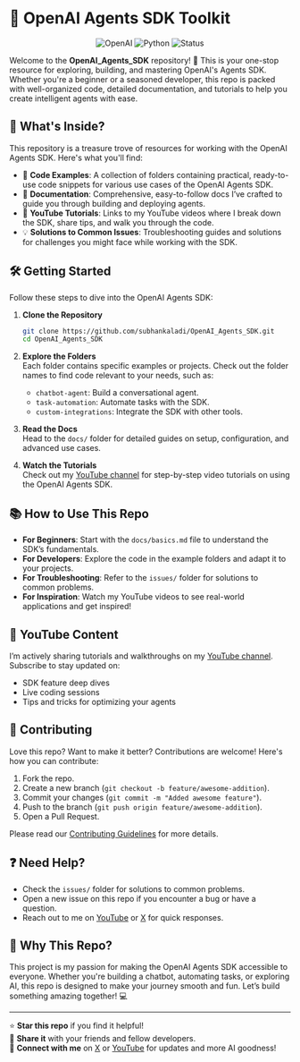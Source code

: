 # 🤖 OpenAI Agents SDK Toolkit

<div align="center">
  <img src="https://img.shields.io/badge/OpenAI-412991?style=for-the-badge&logo=openai&logoColor=white" alt="OpenAI">
  <img src="https://img.shields.io/badge/Python-3776AB?style=for-the-badge&logo=python&logoColor=white" alt="Python">
  <img src="https://img.shields.io/badge/Status-Active-brightgreen?style=for-the-badge" alt="Status">
</div>

Welcome to the **OpenAI_Agents_SDK** repository! 🎉 This is your one-stop resource for exploring, building, and mastering OpenAI's Agents SDK. Whether you're a beginner or a seasoned developer, this repo is packed with well-organized code, detailed documentation, and tutorials to help you create intelligent agents with ease. 

## 🌟 What's Inside?

This repository is a treasure trove of resources for working with the OpenAI Agents SDK. Here's what you'll find:

- 📁 **Code Examples**: A collection of folders containing practical, ready-to-use code snippets for various use cases of the OpenAI Agents SDK.
- 📝 **Documentation**: Comprehensive, easy-to-follow docs I’ve crafted to guide you through building and deploying agents.
- 🎥 **YouTube Tutorials**: Links to my YouTube videos where I break down the SDK, share tips, and walk you through the code.
- 💡 **Solutions to Common Issues**: Troubleshooting guides and solutions for challenges you might face while working with the SDK.

## 🛠️ Getting Started

Follow these steps to dive into the OpenAI Agents SDK:

1. **Clone the Repository**  
   ```bash
   git clone https://github.com/subhankaladi/OpenAI_Agents_SDK.git
   cd OpenAI_Agents_SDK
   ```

2. **Explore the Folders**  
   Each folder contains specific examples or projects. Check out the folder names to find code relevant to your needs, such as:
   - `chatbot-agent`: Build a conversational agent.
   - `task-automation`: Automate tasks with the SDK.
   - `custom-integrations`: Integrate the SDK with other tools.

3. **Read the Docs**  
   Head to the `docs/` folder for detailed guides on setup, configuration, and advanced use cases.

4. **Watch the Tutorials**  
   Check out my [YouTube channel](https://www.youtube.com/@subhankaladi) for step-by-step video tutorials on using the OpenAI Agents SDK.

## 📚 How to Use This Repo

- **For Beginners**: Start with the `docs/basics.md` file to understand the SDK’s fundamentals.
- **For Developers**: Explore the code in the example folders and adapt it to your projects.
- **For Troubleshooting**: Refer to the `issues/` folder for solutions to common problems.
- **For Inspiration**: Watch my YouTube videos to see real-world applications and get inspired!

## 🎥 YouTube Content

I’m actively sharing tutorials and walkthroughs on my [YouTube channel](https://www.youtube.com/@subhankaladi). Subscribe to stay updated on:
- SDK feature deep dives
- Live coding sessions
- Tips and tricks for optimizing your agents

## 🤝 Contributing

Love this repo? Want to make it better? Contributions are welcome! Here's how you can contribute:
1. Fork the repo.
2. Create a new branch (`git checkout -b feature/awesome-addition`).
3. Commit your changes (`git commit -m "Added awesome feature"`).
4. Push to the branch (`git push origin feature/awesome-addition`).
5. Open a Pull Request.

Please read our [Contributing Guidelines](CONTRIBUTING.md) for more details.

## ❓ Need Help?

- Check the `issues/` folder for solutions to common problems.
- Open a new issue on this repo if you encounter a bug or have a question.
- Reach out to me on [YouTube](https://www.youtube.com/your-channel-link) or [X](https://x.com/your-username) for quick responses.

## 🌈 Why This Repo?

This project is my passion for making the OpenAI Agents SDK accessible to everyone. Whether you're building a chatbot, automating tasks, or exploring AI, this repo is designed to make your journey smooth and fun. Let’s build something amazing together! 💻

---

⭐ **Star this repo** if you find it helpful!  
📢 **Share it** with your friends and fellow developers.  
📩 **Connect with me** on [X](https://x.com/subhankaladi15) or [YouTube](https://www.youtube.com/@subhankaladi) for updates and more AI goodness!
